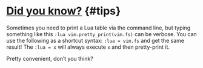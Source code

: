 # [Did you know?](#tips) {#tips}

Sometimes you need to print a Lua table via the command line, but typing something like this
`:lua vim.pretty_print(vim.fs)` can be verbose. You can use the following as a shortcut syntax: `:lua = vim.fs` and get
the same result! The `:lua = x` will always execute `x` and then pretty-print it.

Pretty convenient, don’t you think?
